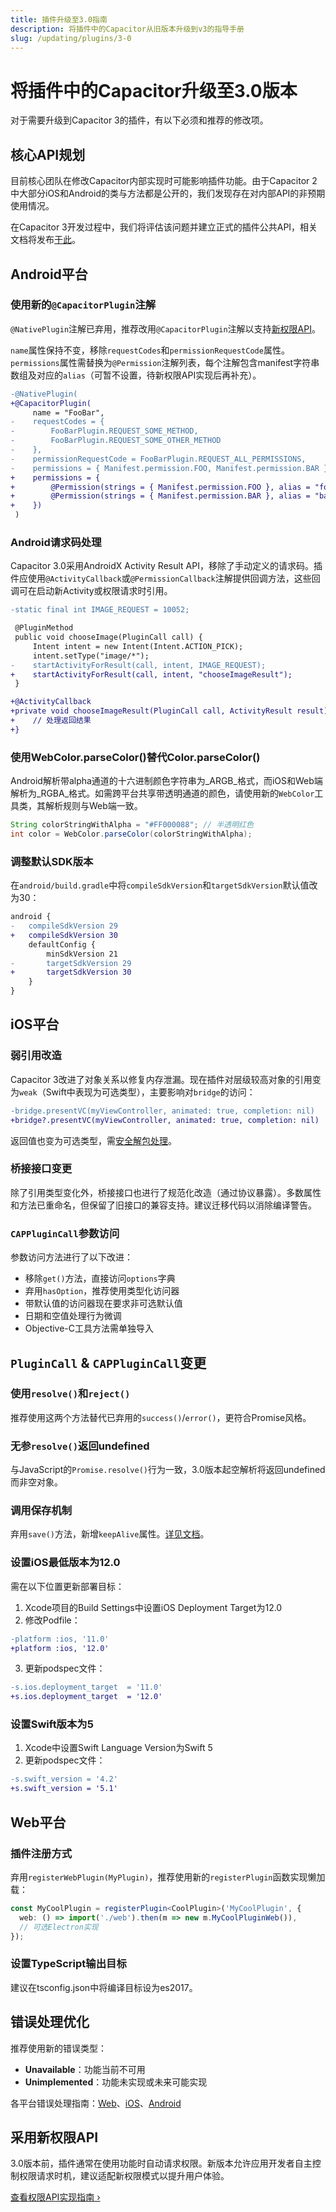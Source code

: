 ```yaml
---
title: 插件升级至3.0指南
description: 将插件中的Capacitor从旧版本升级到v3的指导手册
slug: /updating/plugins/3-0
---
```


# 将插件中的Capacitor升级至3.0版本

对于需要升级到Capacitor 3的插件，有以下必须和推荐的修改项。

## 核心API规划

目前核心团队在修改Capacitor内部实现时可能影响插件功能。由于Capacitor 2中大部分iOS和Android的类与方法都是公开的，我们发现存在对内部API的非预期使用情况。

在Capacitor 3开发过程中，我们将评估该问题并建立正式的插件公共API，相关文档将发布[于此](/main/reference/core-apis.md)。

## Android平台

### 使用新的`@CapacitorPlugin`注解

`@NativePlugin`注解已弃用，推荐改用`@CapacitorPlugin`注解以支持[新权限API](#采用新权限api)。

`name`属性保持不变，移除`requestCodes`和`permissionRequestCode`属性。`permissions`属性需替换为`@Permission`注解列表，每个注解包含manifest字符串数组及对应的`alias`（可暂不设置，待新权限API实现后再补充）。

```diff
-@NativePlugin(
+@CapacitorPlugin(
     name = "FooBar",
-    requestCodes = {
-        FooBarPlugin.REQUEST_SOME_METHOD,
-        FooBarPlugin.REQUEST_SOME_OTHER_METHOD
-    },
-    permissionRequestCode = FooBarPlugin.REQUEST_ALL_PERMISSIONS,
-    permissions = { Manifest.permission.FOO, Manifest.permission.BAR }
+    permissions = {
+        @Permission(strings = { Manifest.permission.FOO }, alias = "foo"),
+        @Permission(strings = { Manifest.permission.BAR }, alias = "bar")
+    })
 )
```

### Android请求码处理

Capacitor 3.0采用AndroidX Activity Result API，移除了手动定义的请求码。插件应使用`@ActivityCallback`或`@PermissionCallback`注解提供回调方法，这些回调可在启动新Activity或权限请求时引用。

```diff
-static final int IMAGE_REQUEST = 10052;

 @PluginMethod
 public void chooseImage(PluginCall call) {
     Intent intent = new Intent(Intent.ACTION_PICK);
     intent.setType("image/*");
-    startActivityForResult(call, intent, IMAGE_REQUEST);
+    startActivityForResult(call, intent, "chooseImageResult");
 }

+@ActivityCallback
+private void chooseImageResult(PluginCall call, ActivityResult result) {
+    // 处理返回结果
+}
```

### 使用WebColor.parseColor()替代Color.parseColor()

Android解析带alpha通道的十六进制颜色字符串为_ARGB_格式，而iOS和Web端解析为_RGBA_格式。如需跨平台共享带透明通道的颜色，请使用新的`WebColor`工具类，其解析规则与Web端一致。

```java
String colorStringWithAlpha = "#FF000088"; // 半透明红色
int color = WebColor.parseColor(colorStringWithAlpha);
```

### 调整默认SDK版本

在`android/build.gradle`中将`compileSdkVersion`和`targetSdkVersion`默认值改为30：

```diff
android {
-   compileSdkVersion 29
+   compileSdkVersion 30
    defaultConfig {
        minSdkVersion 21
-       targetSdkVersion 29
+       targetSdkVersion 30
    }
}
```

## iOS平台

### 弱引用改造

Capacitor 3改进了对象关系以修复内存泄漏。现在插件对层级较高对象的引用变为`weak`（Swift中表现为可选类型），主要影响对`bridge`的访问：

```diff
-bridge.presentVC(myViewController, animated: true, completion: nil)
+bridge?.presentVC(myViewController, animated: true, completion: nil)
```

返回值也变为可选类型，需[安全解包处理](https://docs.swift.org/swift-book/LanguageGuide/TheBasics.html)。

### 桥接接口变更

除了引用类型变化外，桥接接口也进行了规范化改造（通过协议暴露）。多数属性和方法已重命名，但保留了旧接口的兼容支持。建议迁移代码以消除编译警告。

### `CAPPluginCall`参数访问

参数访问方法进行了以下改进：
- 移除`get()`方法，直接访问`options`字典
- 弃用`hasOption`，推荐使用类型化访问器
- 带默认值的访问器现在要求非可选默认值
- 日期和空值处理行为微调
- Objective-C工具方法需单独导入

## `PluginCall` & `CAPPluginCall`变更

### 使用`resolve()`和`reject()`

推荐使用这两个方法替代已弃用的`success()`/`error()`，更符合Promise风格。

### 无参`resolve()`返回undefined

与JavaScript的`Promise.resolve()`行为一致，3.0版本起空解析将返回undefined而非空对象。

### 调用保存机制

弃用`save()`方法，新增`keepAlive`属性。[详见文档](/main/reference/core-apis/saving-calls.md)。

### 设置iOS最低版本为12.0

需在以下位置更新部署目标：
1. Xcode项目的Build Settings中设置iOS Deployment Target为12.0
2. 修改Podfile：
```diff
-platform :ios, '11.0'
+platform :ios, '12.0'
```
3. 更新podspec文件：
```diff
-s.ios.deployment_target  = '11.0'
+s.ios.deployment_target  = '12.0'
```

### 设置Swift版本为5

1. Xcode中设置Swift Language Version为Swift 5
2. 更新podspec文件：
```diff
-s.swift_version = '4.2'
+s.swift_version = '5.1'
```

## Web平台

### 插件注册方式

弃用`registerWebPlugin(MyPlugin)`，推荐使用新的`registerPlugin`函数实现懒加载：

```typescript
const MyCoolPlugin = registerPlugin<CoolPlugin>('MyCoolPlugin', {
  web: () => import('./web').then(m => new m.MyCoolPluginWeb()),
  // 可选Electron实现
});
```

### 设置TypeScript输出目标

建议在tsconfig.json中将编译目标设为es2017。

## 错误处理优化

推荐使用新的错误类型：
- **Unavailable**：功能当前不可用
- **Unimplemented**：功能未实现或未来可能实现

各平台错误处理指南：[Web](/plugins/creating-plugins/web-guide.md#error-handling)、[iOS](/plugins/creating-plugins/ios-guide.md#error-handling)、[Android](/plugins/creating-plugins/android-guide.md#error-handling)

## 采用新权限API

3.0版本前，插件通常在使用功能时自动请求权限。新版本允许应用开发者自主控制权限请求时机，建议适配新权限模式以提升用户体验。

[查看权限API实现指南 &#8250;](/plugins/creating-plugins/web-guide.md#permissions)
